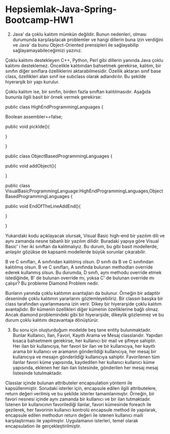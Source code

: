 # Hepsiemlak-Java-Spring-Bootcamp-HW1

2) Java' da çoklu kalıtım mümkün değildir. Bunun nedenleri, olması durumunda karşılaşılacak problemler ve hangi dillerin buna izin verdiğini ve Java' da bunu Object-Oriented prensipleri ile sağlayabilip sağlayamayabileceğimizi yazınız.

Çoklu kalıtımı destekleyen C++, Python, Perl gibi dillerin yanında Java çoklu kalıtımı desteklemez. Öncelikle kalıtımdan bahsetmek gerekirse, kalıtım, bir sınıfın diğer sınıflara özelliklerini aktarabilmesidir. Özellik aktaran sınıf base class, özellikleri alan sınıf ise subclass olarak adlandırılır. Bu şekilde hiyerarşik bir yapı kurulur.

Çoklu kalıtım ise, bir sınıfın, birden fazla sınıftan kalıtılmasıdır. Aşağıda bununla ilgili basit bir örnek vermek gerekirse:


public class HighEndProgrammingLanguages {

  Boolean assembler==false; 

  public void pickIde(){

  }

}

public class ObjectBasedProgrammingLanguages {

  public void addObject(){

}

public class VisualBasicProgrammingLanguage:HighEndProgrammingLanguages,ObjectBasedProgrammingLanguages {

  public void EndOfTheLineAddEnd(){

}

}

Yukarıdaki kodu açıklayacak olursak, Visual Basic high-end bir yazılım dili ve aynı zamanda nesne tabanlı bir yazılım dilidir. Buradaki yapıya göre Visual Basic' i her iki sınıftan da kalıtmalıyız. Bu durum, bu gibi basit modellerde, anlaşılır gözükse de kapsamlı modellerde büyük sorunlar çıkarabilir. 

B ve C sınıfları, A sınıfından kalıtılmış olsun. D sınıfı da B ve C sınıfından kalıtılmış olsun. B ve C sınıfları, A sınıfında bulunan methodları override ederek kullanmış olsun. Bu durumda, D sınıfı, aynı methodu override etmek istediğinde, B' de bulunan override mı, yoksa C' de bulunan override mı çalışır? Bu probleme Diamond Problem nedir. 

Bunların yanında çoklu kalıtımın avantajları da bulunur. Örneğin bir adaptör deseninde çoklu kalıtımın yararlarını gözlemleyebiliriz. Bir classın basşka bir class tarafından uyarlanmasına izin verir. Dikey bir hiyerarşide çoklu kalıtım avantajlıdır. Bir kümenin özellikleri diğer kümenin özelliklerine bağlı olmaz. Ancak diamond problemindeki gibi bir hiyerarşide, dikeylik gözlenmez ve bu durum çoklu kalıtımı dezavantaja dönüştürür. 

3) Bu soru için oluşturduğum modelde beş tane entity bulunmaktadır. Bunlar Kullanıcı, İlan, Favori, Kayıtlı Arama ve Mesaj classlarıdır. Yapıdan kısaca bahsetmem gerekirse, her kullanıcı bir mail ve şifreye sahiptir. Her ilan bir kullanıcıya, her favori bir ilan ve bir kullanıcıya, her kayıtlı arama bir kullanıcı ve aramanın gönderildiği kullanıcıya, her mesaj bir kullanıcıya ve mesajın gönderildiği kullanıcıya sahiptir. Favorilenen tüm ilanlar favori küme yapısında, kaydedilen her kullanıcı kullanıcı küme yapısında, eklenen her ilan ilan listesinde, gönderilen her mesaj mesaj listesinde tutulmaktadır. 

Classlar içinde bulunan attributeler encapsulation yöntemi ile kapsüllenmiştir. Sorudaki isterler için, encapsule edilen ilgili attributelere, return değeri verilmiş ve bu şekilde isterler tamamlanmıştır. Örneğin, bir favori nesnesi içinde aynı zamanda bir kullanıcı ve bir ilan tutmaktadır. İstenen bir kullanıcının favorilediği ilanlar, favori kümesinde foreach ile gezilerek, her favorinin kullanıcı kontrolü encapsule method ile yapılarak, encapsule edilen methodun return değeri ile istenen kullanıcı maili karşılaştırması ile yapılmıştır. Uygulamanın isterleri, temel olarak encapsulation ile gerçekleştirilmiştir. 








